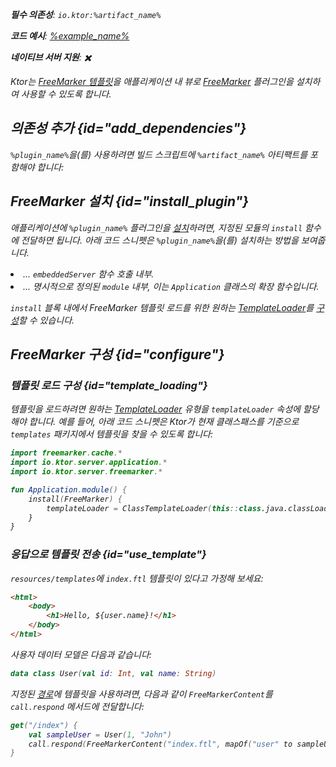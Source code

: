 [//]: # (title: FreeMarker)

<show-structure for="chapter" depth="2"/>
<primary-label ref="server-plugin"/>

[freemarker_template_loading]: https://freemarker.apache.org/docs/pgui_config_templateloading.html

<var name="plugin_name" value="FreeMarker"/>
<var name="package_name" value="io.ktor.server.freemarker"/>
<var name="artifact_name" value="ktor-server-freemarker"/>

<tldr>
<p>
<b>필수 의존성</b>: <code>io.ktor:%artifact_name%</code>
</p>
<var name="example_name" value="freemarker"/>
<p>
    <b>코드 예시</b>:
    <a href="https://github.com/ktorio/ktor-documentation/tree/%ktor_version%/codeSnippets/snippets/%example_name%">
        %example_name%
    </a>
</p>
<p>
    <b><Links href="/ktor/server-native" summary="모듈을 사용하면 경로를 그룹화하여 애플리케이션을 구조화할 수 있습니다.">네이티브 서버</Links> 지원</b>: ✖️
</p>
</tldr>

Ktor는 [FreeMarker 템플릿](https://freemarker.apache.org/)을 애플리케이션 내 뷰로 [FreeMarker](https://api.ktor.io/ktor-server-freemarker/io.ktor.server.freemarker/-free-marker) 플러그인을 설치하여 사용할 수 있도록 합니다.

## 의존성 추가 {id="add_dependencies"}

<p>
    <code>%plugin_name%</code>을(를) 사용하려면 빌드 스크립트에 <code>%artifact_name%</code> 아티팩트를 포함해야 합니다:
</p>
<Tabs group="languages">
    <TabItem title="Gradle (Kotlin)" group-key="kotlin">
        <code-block lang="Kotlin" code="            implementation(&quot;io.ktor:%artifact_name%:$ktor_version&quot;)"/>
    </TabItem>
    <TabItem title="Gradle (Groovy)" group-key="groovy">
        <code-block lang="Groovy" code="            implementation &quot;io.ktor:%artifact_name%:$ktor_version&quot;"/>
    </TabItem>
    <TabItem title="Maven" group-key="maven">
        <code-block lang="XML" code="            &lt;dependency&gt;&#10;                &lt;groupId&gt;io.ktor&lt;/groupId&gt;&#10;                &lt;artifactId&gt;%artifact_name%-jvm&lt;/artifactId&gt;&#10;                &lt;version&gt;${ktor_version}&lt;/version&gt;&#10;            &lt;/dependency&gt;"/>
    </TabItem>
</Tabs>

## FreeMarker 설치 {id="install_plugin"}

<p>
    애플리케이션에 <code>%plugin_name%</code> 플러그인을 <a href="#install">설치</a>하려면, 지정된 <Links href="/ktor/server-modules" summary="모듈을 사용하면 경로를 그룹화하여 애플리케이션을 구조화할 수 있습니다.">모듈</Links>의 <code>install</code> 함수에 전달하면 됩니다. 아래 코드 스니펫은 <code>%plugin_name%</code>을(를) 설치하는 방법을 보여줍니다.
</p>
<list>
    <li>
        ... <code>embeddedServer</code> 함수 호출 내부.
    </li>
    <li>
        ... 명시적으로 정의된 <code>module</code> 내부, 이는 <code>Application</code> 클래스의 확장 함수입니다.
    </li>
</list>
<Tabs>
    <TabItem title="embeddedServer">
        <code-block lang="kotlin" code="            import io.ktor.server.engine.*&#10;            import io.ktor.server.netty.*&#10;            import io.ktor.server.application.*&#10;            import %package_name%.*&#10;&#10;            fun main() {&#10;                embeddedServer(Netty, port = 8080) {&#10;                    install(%plugin_name%)&#10;                    // ...&#10                }.start(wait = true)&#10;            }"/>
    </TabItem>
    <TabItem title="module">
        <code-block lang="kotlin" code="            import io.ktor.server.application.*&#10;            import %package_name%.*&#10;            // ...&#10;            fun Application.module() {&#10;                install(%plugin_name%)&#10;                // ...&#10;            }"/>
    </TabItem>
</Tabs>

<code>install</code> 블록 내에서 FreeMarker 템플릿 로드를 위한 원하는 [TemplateLoader][freemarker_template_loading]를 [구성](#configure)할 수 있습니다.

## FreeMarker 구성 {id="configure"}
### 템플릿 로드 구성 {id="template_loading"}
템플릿을 로드하려면 원하는 [TemplateLoader][freemarker_template_loading] 유형을 <code>templateLoader</code> 속성에 할당해야 합니다. 예를 들어, 아래 코드 스니펫은 Ktor가 현재 클래스패스를 기준으로 <code>templates</code> 패키지에서 템플릿을 찾을 수 있도록 합니다:
```kotlin
import freemarker.cache.*
import io.ktor.server.application.*
import io.ktor.server.freemarker.*

fun Application.module() {
    install(FreeMarker) {
        templateLoader = ClassTemplateLoader(this::class.java.classLoader, "templates")
    }
}
```

### 응답으로 템플릿 전송 {id="use_template"}
<code>resources/templates</code>에 <code>index.ftl</code> 템플릿이 있다고 가정해 보세요:
```html
<html>
    <body>
        <h1>Hello, ${user.name}!</h1>
    </body>
</html>
```

사용자 데이터 모델은 다음과 같습니다:
```kotlin
data class User(val id: Int, val name: String)
```

지정된 [경로](server-routing.md)에 템플릿을 사용하려면, 다음과 같이 <code>FreeMarkerContent</code>를 <code>call.respond</code> 메서드에 전달합니다:
```kotlin
get("/index") {
    val sampleUser = User(1, "John")
    call.respond(FreeMarkerContent("index.ftl", mapOf("user" to sampleUser)))
}
```